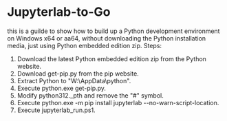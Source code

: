 # Jupyterlab-to-Go
this is a guilde to show how to build up a Python development environment on Windows x64 or aa64, without downloading the Python installation media, just using Python embedded edition zip.
Steps:
1. Download the latest Python embedded edition zip from the Python website.
2. Download get-pip.py from the pip website.
3. Extract Python to "W:\AppData\python".
4. Execute python.exe get-pip.py.
5. Modify python312._pth and remove the "#" symbol.
6. Execute python.exe -m pip install jupyterlab --no-warn-script-location.
7. Execute jupyterlab_run.ps1.
